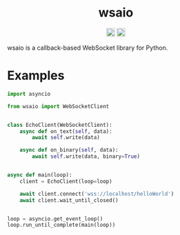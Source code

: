 <h1 align="center">wsaio</h1>
<p align="center">
<a href="https://pypi.org/project/wsaio"><img height="20" alt="PyPI version" src="https://img.shields.io/pypi/v/wsaio"></a>
<a href="https://pypi.org/project/wsaio"><img height="20" alt="Supported python versions" src="https://img.shields.io/pypi/pyversions/wsaio"></a>
</p>
wsaio is a callback-based WebSocket library for Python.

# Examples
```py
import asyncio

from wsaio import WebSocketClient


class EchoClient(WebSocketClient):
    async def on_text(self, data):
        await self.write(data)

    async def on_binary(self, data):
        await self.write(data, binary=True)


async def main(loop):
    client = EchoClient(loop=loop)

    await client.connect('wss://localhost/helloWorld')
    await client.wait_until_closed()


loop = asyncio.get_event_loop()
loop.run_until_complete(main(loop))
```
